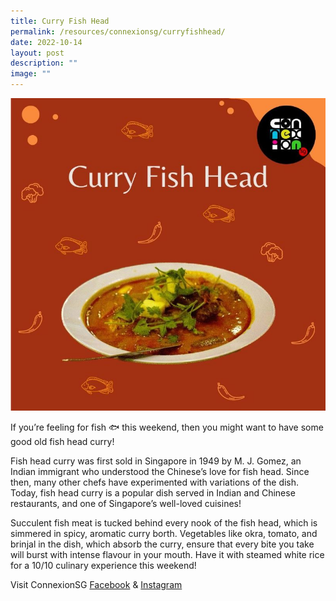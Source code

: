 ```yaml
---
title: Curry Fish Head
permalink: /resources/connexionsg/curryfishhead/
date: 2022-10-14
layout: post
description: ""
image: ""
---
```

![](/images/connexionsg/2022/curry%20fish%20head.jpg)

If you’re feeling for fish 🐟 this weekend, then you might want to have some good old fish head curry!  
  
Fish head curry was first sold in Singapore in 1949 by M. J. Gomez, an Indian immigrant who understood the Chinese’s love for fish head. Since then, many other chefs have experimented with variations of the dish. Today, fish head curry is a popular dish served in Indian and Chinese restaurants, and one of Singapore’s well-loved cuisines!  
  
Succulent fish meat is tucked behind every nook of the fish head, which is simmered in spicy, aromatic curry borth. Vegetables like okra, tomato, and brinjal in the dish, which absorb the curry, ensure that every bite you take will burst with intense flavour in your mouth. Have it with steamed white rice for a 10/10 culinary experience this weekend!


Visit ConnexionSG [Facebook](https://www.facebook.com/ConnexionSG) & [Instagram](https://www.instagram.com/connexionsg/)